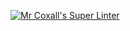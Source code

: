 [![Mr Coxall's Super Linter](https://github.com/Cameron-Diedrich/ICS3U-Unit1-03-CPP/workflows/Mr%20Coxall's%20Super%20Linter/badge.svg)](https://github.com/Cameron-Diedrich/ICS3U-Unit1-03-CPP/actions/)
